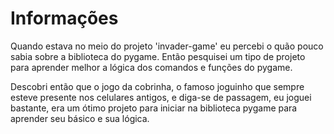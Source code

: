 # Informações
Quando estava no meio do projeto 'invader-game' eu percebi o quão pouco sabia sobre a
biblioteca do pygame. Então pesquisei um tipo de projeto para aprender melhor a lógica
dos comandos e funções do pygame.

Descobri então que o jogo da cobrinha, o famoso joguinho que sempre esteve presente
nos celulares antigos, e diga-se de passagem, eu joguei bastante, era um ótimo projeto
para iniciar na biblioteca pygame para aprender seu básico e sua lógica.

